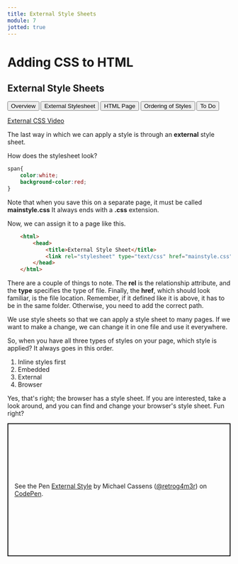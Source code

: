```yaml
---
title: External Style Sheets
module: 7
jotted: true
---
```


# Adding CSS to HTML

## External Style Sheets

<div class="tab">
    <button class="tablinks active" onclick="openTab(event, 'Overview')">Overview</button>
    <button class="tablinks" onclick="openTab(event, 'Stylesheet')">External Stylesheet</button>
    <button class="tablinks" onclick="openTab(event, 'Page')">HTML Page</button>
    <button class="tablinks" onclick="openTab(event, 'Order')">Ordering of Styles</button>
    <button class="tablinks" onclick="openTab(event, 'ToDo')">To Do</button>
</div>

<!-- Tab content -->
<div id="Overview" class="tabcontent" style="display:block">

<p><a href="//www.youtube.com/embed/SgCWkF4--t0" data-lity>External CSS Video</a></p>

<p>The last way in which we can apply a style is through an <b>external</b> style sheet.</p>

</div>

<div id="Stylesheet" class="tabcontent">

<p>How does the stylesheet look?</p>

<div class="tabhtml" markdown="1">

```css
span{
    color:white;
    background-color:red;
}
```

</div>

<p>Note that when you save this on a separate page, it must be called <b>mainstyle.css</b>  It always ends with a <b>.css</b> extension.</p>

</div>

<div id="Page" class="tabcontent">

<p>Now, we can assign it to a page like this.</p>

<div class="tabhtml" markdown="1">

```html
    <html>
        <head>
            <title>External Style Sheet</title>
            <link rel="stylesheet" type="text/css" href="mainstyle.css">
        </head>
    </html>
```

</div>

<p></p>

<p>There are a couple of things to note.  The <b>rel</b> is the relationship attribute, and the <b>type</b> specifies the type of file.  Finally, the <b>href</b>, which should look familiar, is the file location. Remember, if it defined like it is above, it has to be in the same folder.  Otherwise, you need to add the correct path.</p>

<p>We use style sheets so that we can apply a style sheet to many pages.  If we want to make a change, we can change it in one file and use it everywhere.</p>

</div>

<div id="Order" class="tabcontent">

<p>So, when you have all three types of styles on your page, which style is applied?  It always goes in this order.</p>

<ol>
<li>Inline styles first</li>
<li>Embedded</li>
<li>External</li>
<li>Browser</li>
</ol>

<p>Yes, that's right; the browser has a style sheet.  If you are interested, take a look around, and you can find and change your browser's style sheet. Fun right?</p>

</div>

<div id="ToDo" class="tabcontent">
<p class="codepen" data-height="600" data-default-tab="html,result" data-slug-hash="RwgmoPR" data-editable="true" data-user="retrog4m3r" style="height: 300px; box-sizing: border-box; display: flex; align-items: center; justify-content: center; border: 2px solid; margin: 1em 0; padding: 1em;">
  <span>See the Pen <a href="https://codepen.io/retrog4m3r/pen/RwgmoPR">
  External Style</a> by Michael Cassens (<a href="https://codepen.io/retrog4m3r">@retrog4m3r</a>)
  on <a href="https://codepen.io">CodePen</a>.</span>
</p>
<script async src="https://cpwebassets.codepen.io/assets/embed/ei.js"></script>
</div>